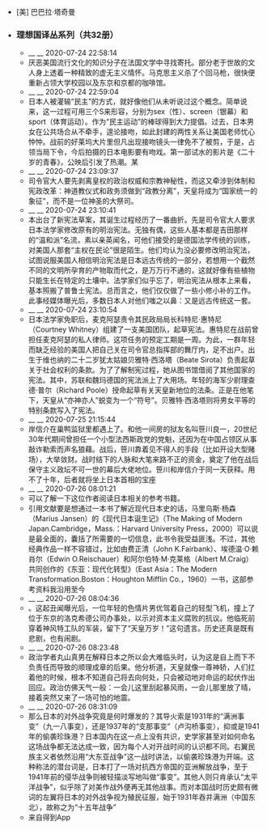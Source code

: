 - [美] 巴巴拉·塔奇曼
- ### 理想国译丛系列（共32册）
    - __ __ 2020-07-24 22:58:14
    - 厌恶美国流行文化的知识分子在法国文学中寻找寄托。部分老于世故的文人身上透着一种精致的虚无主义情怀。马克思主义杀了个回马枪，很快便重新占领大学校园以及东京和京都的咖啡馆。
    - __ __ 2020-07-24 22:59:04
    - 日本人被灌输“民主”的方式，就好像他们从未听说过这个概念。简单说来，这一过程可用三个S来形容，分别为sex（性）、screen（银幕）和sport（体育运动）。作为“民主运动”的棒球得到大力提倡。过去，日本男女在公共场合从不牵手，遑论接吻，如此封建的两性关系让美国老师忧心忡忡。战前的好莱坞大片里但凡出现接吻镜头一律免不了被剪，于是，占领当局下令，今后拍摄的日本电影要有吻戏。第一部试水的影片是《二十岁的青春》，公映后引发了热潮。某
    - __ __ 2020-07-24 23:09:37
    - 司令官大人要先剥离皇权的政治权威和宗教神秘性，而这又牵涉到体制和宪政改革：神道教仪式和政务须做到“政教分离”，天皇将成为“国家统一的象征”，而不是一位神圣的大祭司。
    - __ __ 2020-07-24 23:10:41
    - 本出台了新宪法草案，其诞生过程经历了一番曲折。先是司令官大人要求日本法学家修改原有的明治宪法。无独有偶，这些人基本都是吉田那样的“温和派”名流，素以亲英闻名，可他们接受的是德国法学传统的训练，对美国人那套“主权在民论”很是陌生。他们均认为没必要修改明治宪法，试图说服美国人相信明治宪法是日本远古传统的一部分，若想用一个截然不同的文明所孕育的产物取而代之，是万万行不通的，这就好像有些植物只能生长在特定的土壤中。法学家们似乎忘了，明治宪法从根本上来看，基本照搬了普鲁士宪法。总而言之，他们仅仅做了一些小修小补的工作。此事经媒体曝光后，多数日本人对他们嗤之以鼻：又是远古传统这一套。
    - __ __ 2020-07-24 23:10:54
    - 日本法学家免职后，麦克阿瑟责令其民政局局长科特尼·惠特尼（Courtney Whitney）组建了一支美国团队，起草宪法。惠特尼在战前曾担任麦克阿瑟的私人律师。这项任务的预定工期是一周。为此，一群年轻而缺乏经验的美国人把自己关在司令官总指挥部的舞厅内，足不出户。出生于维也纳的二十二岁犹太姑娘贝雅特·西洛塔（Beate Sirota）负责起草关于社会权利的条款。为了了解制宪过程，她从图书馆借阅了其他国家的宪法。其中，苏联和魏玛德国的宪法派上了大用场。年轻的海军少尉理查德·普尔（Richard Poole）授命起草有关天皇新地位的法条。正是在他笔下，天皇从“亦神亦人”蜕变为一个“符号”。贝雅特·西洛塔则将男女平等的特别条款写入了宪法。
    - __ __ 2020-07-25 21:15:44
    - 岸信介在巢鸭监狱里都遇上了。和他一间房的狱友名叫笹川良一，20世纪30年代期间曾担任一个小型法西斯政党的党魁，还因为在中国占领区从事敲诈勒索而声名狼藉。战后，笹川靠着见不得人的手段（比如开设大型赌场），大举敛财。战时结下的人脉和大笔来路不正的资金，奠定了他在战后保守主义政坛不可一世的幕后大佬地位。笹川和岸信介于同一天获释。用不了十年，后者就将坐上日本首相的宝座
    - __ __ 2020-07-26 08:01:21
    - 可以了解一下这位作者阅读日本相关的参考书籍。
    - 引用文献要是想通过一本书了解近现代日本史的话，马里乌斯·杨森（Marius Jansen）的《现代日本诞生记》（The Making of Modern Japan.Cambridge，Mass.：Harvard University Press，2000）可以说是最全面的，囊括了所需要的一切信息，此书令我受益匪浅。不过，其他经典作品一样不容错过，比如由费正清（John K.Fairbank）、埃德温·O·赖肖尔（Edwin O.Reischauer）和阿尔伯特·M·克莱格（Albert M.Craig）共同创作的《东亚：现代化转型》（East Asia：The Modern Transformation.Boston：Houghton Mifflin Co.，1960）一书，这部参考资料我沿用至今
    - __ __ 2020-07-26 08:04:36
    - 。这起丑闻曝光后，一位年轻的色情片男优驾着自己的轻型飞机，撞上了位于东京的洛克希德公司办事处，以示对资本主义腐败的抗议。他临死前穿着神风特工队的军装，留下了“天皇万岁！”这句遗言。历史还真是既有悲剧，也有闹剧。
    - __ __ 2020-07-26 08:23:48
    - 政治学者丸山真男在解释日本之所以会大难临头时，认为这是自上而下不负责任而导致的顺理成章的后果。他分析道，天皇就像一尊神轿，人们扛着他的时候，根本不知道自己将去向何处，只会被动地对命运的起伏作出回应。政治仿佛天气一般：一会儿这里刮起暴风雨，一会儿那里放了晴，接着突然又来了一场可怕的地震。
    - __ __ 2020-07-26 08:31:09
    - 那么日本的对外战争究竟是何时爆发的？其导火索是1931年的“满洲事变”（九一八事变），还是1937年的“支那事变”（卢沟桥事变），抑或是1941年的偷袭珍珠港？日本国内在这一点上没有共识，史学家甚至对如何命名这场战争都无法达成一致，因为每个人对开战时间的认识都不同。右翼民族主义者依然沿用“大东亚战争”这一战时讲法，以偷袭珍珠港为开端。这种称法的潜台词是，日本打了一场对抗西方帝国的亚洲解放战争，至于1941年前的侵华战争则被轻描淡写地叫做“事变”。其他人则只肯承认“太平洋战争”，似乎除了对美作战外便再无其他战事。而对本国战时历史颇有微词的左翼将日本的对外战争视为殖民征服，始于1931年吞并满洲（中国东北），故称之为“十五年战争”
    - 来自得到App
